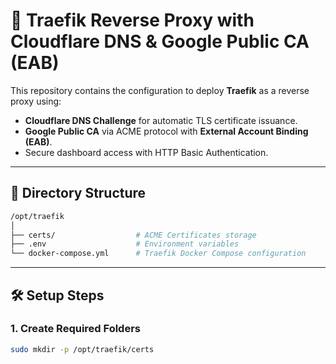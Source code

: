 # 🚀 Traefik Reverse Proxy with Cloudflare DNS & Google Public CA (EAB)
This repository contains the configuration to deploy **Traefik** as a reverse proxy using:
- **Cloudflare DNS Challenge** for automatic TLS certificate issuance.
- **Google Public CA** via ACME protocol with **External Account Binding (EAB)**.
- Secure dashboard access with HTTP Basic Authentication.
---

## 📁 Directory Structure
```bash
/opt/traefik
│
├── certs/                  # ACME Certificates storage
├── .env                    # Environment variables
└── docker-compose.yml      # Traefik Docker Compose configuration
```
---

## 🛠️ Setup Steps
### 1. Create Required Folders
```bash
sudo mkdir -p /opt/traefik/certs

